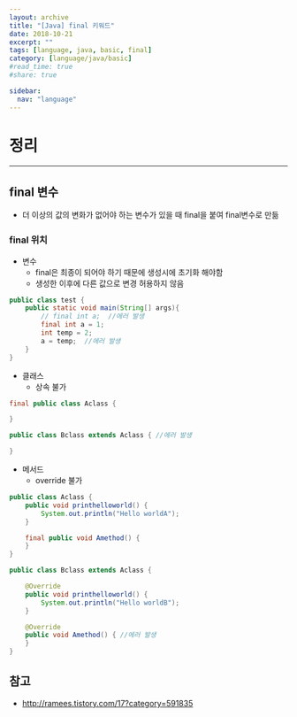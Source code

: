 ```yaml
---
layout: archive
title: "[Java] final 키워드"
date: 2018-10-21
excerpt: ""
tags: [language, java, basic, final]
category: [language/java/basic]
#read_time: true
#share: true

sidebar:
  nav: "language"
---
```


# 정리

* * *

## final 변수

* 더 이상의 값의 변화가 없어야 하는 변수가 있을 때 final을 붙여 final변수로 만듦

### final 위치

* 변수
  * final은 최종이 되어야 하기 때문에 생성시에 초기화 해야함
  * 생성한 이후에 다른 값으로 변경 허용하지 않음

```java
public class test {
    public static void main(String[] args){
        // final int a;  //에러 발생
        final int a = 1;
        int temp = 2;
        a = temp;  //에러 발생
    }
}
```

* 클래스
  * 상속 불가

```java
final public class Aclass {

}

public class Bclass extends Aclass { //에러 발생

}
```

* 메서드
  * override 불가

```java
public class Aclass {
    public void printhelloworld() {
        System.out.println("Hello worldA");
    }

    final public void Amethod() {
    }
}

public class Bclass extends Aclass {

    @Override
    public void printhelloworld() {
        System.out.println("Hello worldB");
    }

    @Override
    public void Amethod() { //에러 발생
    }
}
```

## 참고

* <http://ramees.tistory.com/17?category=591835>